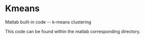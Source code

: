 # Kmeans
Matlab built-in code -- k-means clustering

This code can be found within the matlab corresponding directory.
